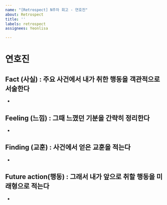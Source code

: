 ```yaml
---
name: "[Retrospect] N주차 회고 - 연호진"
about: Retrospect
title: ''
labels: retrospect
assignees: Yeonlisa

---
```


# 연호진
## Fact (사실) : 주요 사건에서 내가 취한 행동을 객관적으로 서술한다
-
## Feeling (느낌) : 그때 느꼈던 기분을 간략히 정리한다
-
## Finding (교훈) : 사건에서 얻은 교훈을 적는다
-
## Future action(행동) : 그래서 내가 앞으로 취할 행동을 미래형으로 적는다
-
